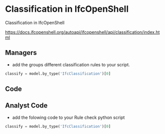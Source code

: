 # Classification in IfcOpenShell

Classification in IfcOpenShell

https://docs.ifcopenshell.org/autoapi/ifcopenshell/api/classification/index.html



## Managers
* add the groups different classification rules to your script.

```python
classify = model.by_type('IfcClassification')[0]
```

## Code

## Analyst Code
* add the folowing code to your Rule check python script

```python
classify = model.by_type('IfcClassification')[0]
```


